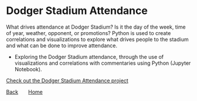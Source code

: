 <link rel="stylesheet" href="/assets/css/main.css">

# Dodger Stadium Attendance

What drives attendance at Dodger Stadium?  Is it the day of the week, time of year, weather, opponent, or promotions?  Python is used to create correlations and visualizations to explore what drives people to the stadium and what can be done to improve attendance.  

*	Exploring the Dodger Stadium attendance, through the use of visualizations and correlations with commentaries using Python (Jupyter Notebook).

[Check out the Dodger Stadium Attendance project](https://github.com/michelle-bh/michelle-bh.github.io/tree/main/Dodger-Stadium-Attendance)



[Back](../README.md) &nbsp; &nbsp; &nbsp; [Home](https://michelle-bh.github.io/)

